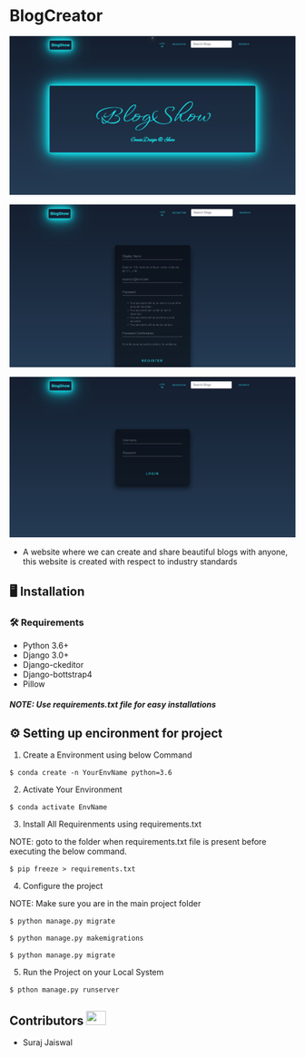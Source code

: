 # BlogCreator
![Home](https://github.com/surajaiswal13/BlogCreator/blob/master/Md%20Resources/BlogCreator%20Home.JPG)

![Register](https://github.com/surajaiswal13/BlogCreator/blob/master/Md%20Resources/BlogCreator%20Register.JPG)

![Login](https://github.com/surajaiswal13/BlogCreator/blob/master/Md%20Resources/BlogCreator%20Login.JPG)

- A website where we can create and share beautiful blogs with anyone, this website is created with respect to industry standards

## :desktop_computer:	Installation

### :hammer_and_wrench: Requirements
* Python 3.6+
* Django 3.0+
* Django-ckeditor
* Django-bottstrap4
* Pillow

##### NOTE: Use requirements.txt file for easy installations

## :gear: Setting up encironment for project

1. Create a Environment using below Command
```
$ conda create -n YourEnvName python=3.6
```

2. Activate Your Environment
```
$ conda activate EnvName
```

3. Install All Requirenments using requirements.txt

NOTE: goto to the folder when requirements.txt file is present before executing the below command.

```
$ pip freeze > requirements.txt
```

4. Configure the project

NOTE: Make sure you are in the main project folder
```
$ python manage.py migrate
```

```
$ python manage.py makemigrations
```

```
$ python manage.py migrate
```

5. Run the Project on your Local System

```
$ pthon manage.py runserver
```

## Contributors <img src="https://raw.githubusercontent.com/TheDudeThatCode/TheDudeThatCode/master/Assets/Developer.gif" width=35 height=25> 

- Suraj Jaiswal